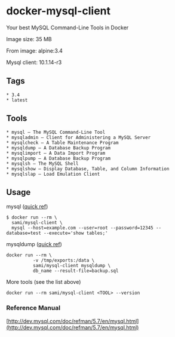# docker-mysql-client

Your best MySQL Command-Line Tools in Docker

Image size: 35 MB

From image: alpine:3.4

Mysql client: 10.1.14-r3

## Tags

    * 3.4
    * latest

## Tools

    * mysql — The MySQL Command-Line Tool
    * mysqladmin — Client for Administering a MySQL Server
    * mysqlcheck — A Table Maintenance Program
    * mysqldump — A Database Backup Program
    * mysqlimport — A Data Import Program
    * mysqlpump — A Database Backup Program
    * mysqlsh — The MySQL Shell
    * mysqlshow — Display Database, Table, and Column Information
    * mysqlslap — Load Emulation Client

## Usage

mysql ([quick ref](http://dev.mysql.com/doc/refman/5.7/en/mysql-command-options.html))

    $ docker run --rm \
      sami/mysql-client \
      mysql --host=example.com --user=root --password=12345 --database=test --execute='show tables;'

mysqldump ([quick ref](http://dev.mysql.com/doc/refman/5.7/en/mysqldump.html))

    docker run --rm \
              -v /tmp/exports:/data \
              sami/mysql-client mysqldump \
              db_name --result-file=backup.sql

More tools (see the list above)

    docker run --rm sami/mysql-client <TOOL> --version

### Reference Manual

[http://dev.mysql.com/doc/refman/5.7/en/mysql.html](http://dev.mysql.com/doc/refman/5.7/en/mysql.html)
